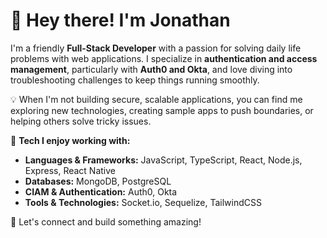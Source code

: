 # 👋 Hey there! I'm Jonathan

I'm a friendly **Full-Stack Developer** with a passion for solving daily life problems with web applications. 
I specialize in **authentication and access management**, particularly with **Auth0 and Okta**, and love diving into troubleshooting challenges to keep things running smoothly.  

💡 When I'm not building secure, scalable applications, you can find me exploring new technologies, creating sample apps to push boundaries, or helping others solve tricky issues.  

🔧 **Tech I enjoy working with:**  
- **Languages & Frameworks:** JavaScript, TypeScript, React, Node.js, Express, React Native  
- **Databases:** MongoDB, PostgreSQL  
- **CIAM & Authentication:** Auth0, Okta  
- **Tools & Technologies:** Socket.io, Sequelize, TailwindCSS  

🤝 Let's connect and build something amazing!  
